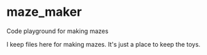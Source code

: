 # maze_maker
Code playground for making mazes

I keep files here for making mazes. It's just a place to keep the toys.

